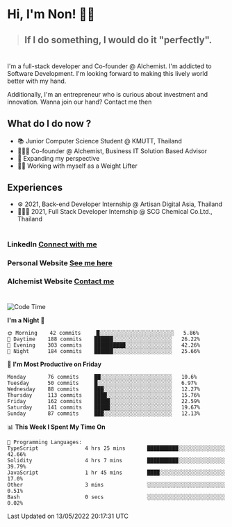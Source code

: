 # Hi, I'm Non! 🖐🏻

> ## If I do something, I would do it "perfectly".

#

I'm a full-stack developer and Co-founder @ Alchemist. I'm addicted to Software Development. I'm looking forward to making this lively world better with my hand.

Additionally, I'm an entrepreneur who is curious about investment and innovation. Wanna join our hand? Contact me then

## What do I do now ?

- 📚 Junior Computer Science Student @ KMUTT, Thailand
- 🧑🏻‍💻 Co-founder @ Alchemist, Business IT Solution Based Advisor
- 🌈 Expanding my perspective
- 🏋🏻 Working with myself as a Weight Lifter

## Experiences

- ⚙️ 2021, Back-end Developer Internship @ Artisan Digital Asia, Thailand
- 🧑🏻‍💻 2021, Full Stack Developer Internship @ SCG Chemical Co.Ltd., Thailand

#

### LinkedIn [Connect with me](https://www.linkedin.com/in/non-nontra/)

### Personal Website [See me here](https://nonnontra.com/)

### Alchemist Website [Contact me](https://alchemist-softwarehouse.co/)

#

<!--START_SECTION:waka-->
![Code Time](http://img.shields.io/badge/Code%20Time-1%2C678%20hrs%2020%20mins-blue)

**I'm a Night 🦉** 

```text
🌞 Morning    42 commits     █░░░░░░░░░░░░░░░░░░░░░░░░   5.86% 
🌆 Daytime    188 commits    ██████░░░░░░░░░░░░░░░░░░░   26.22% 
🌃 Evening    303 commits    ██████████░░░░░░░░░░░░░░░   42.26% 
🌙 Night      184 commits    ██████░░░░░░░░░░░░░░░░░░░   25.66%

```
📅 **I'm Most Productive on Friday** 

```text
Monday       76 commits     ██░░░░░░░░░░░░░░░░░░░░░░░   10.6% 
Tuesday      50 commits     █░░░░░░░░░░░░░░░░░░░░░░░░   6.97% 
Wednesday    88 commits     ███░░░░░░░░░░░░░░░░░░░░░░   12.27% 
Thursday     113 commits    ████░░░░░░░░░░░░░░░░░░░░░   15.76% 
Friday       162 commits    █████░░░░░░░░░░░░░░░░░░░░   22.59% 
Saturday     141 commits    █████░░░░░░░░░░░░░░░░░░░░   19.67% 
Sunday       87 commits     ███░░░░░░░░░░░░░░░░░░░░░░   12.13%

```


📊 **This Week I Spent My Time On** 

```text
💬 Programming Languages: 
TypeScript               4 hrs 25 mins       ██████████░░░░░░░░░░░░░░░   42.66% 
Solidity                 4 hrs 7 mins        ██████████░░░░░░░░░░░░░░░   39.79% 
JavaScript               1 hr 45 mins        ████░░░░░░░░░░░░░░░░░░░░░   17.0% 
Other                    3 mins              ░░░░░░░░░░░░░░░░░░░░░░░░░   0.51% 
Bash                     0 secs              ░░░░░░░░░░░░░░░░░░░░░░░░░   0.02%

```


 Last Updated on 13/05/2022 20:17:31 UTC
<!--END_SECTION:waka-->
